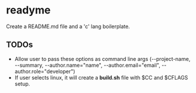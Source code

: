 # readyme

Create a README.md file and a 'c' lang boilerplate.

## TODOs

- Allow user to pass these options as command line args (--project-name, --summary, --author.name="name", --author.email="email", --author.role="developer")
- If user selects linux, it will create a **build.sh** file with $CC and $CFLAGS setup.
